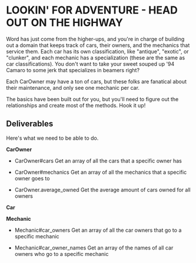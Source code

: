 # LOOKIN' FOR ADVENTURE - HEAD OUT ON THE HIGHWAY

Word has just come from the higher-ups, and you're in charge of building out a domain that keeps track of cars, their owners, and the mechanics that service them.  Each car has its own classification, like "antique", "exotic", or "clunker", and each mechanic has a specialization (these are the same as car classifications).  You don't want to take your sweet souped up '94 Camaro to some jerk that specializes in beamers right?

Each CarOwner may have a ton of cars, but these folks are fanatical about their maintenance, and only see one mechanic per car.

The basics have been built out for you, but you'll need to figure out the relationships and create most of the methods.  Hook it up!

## Deliverables

Here's what we need to be able to do.

**CarOwner**

  <!-- - CarOwner.all
  Get an array of all owners -->

  - CarOwner#cars
  Get an array of all the cars that a specific owner has

  - CarOwner#mechanics
  Get an array of all the mechanics that a specific owner goes to

  - CarOwner.average_owned
  Get the average amount of cars owned for all owners

**Car**

  <!-- - Car.all
  Get an array of all cars -->

  <!-- - Car.classification
  Get an array of all car classifications -->

  <!-- - Car#expert_mechanics
  Get an array of mechanics that have an expertise that matches the car classification -->

**Mechanic**

  <!-- - Mechanic.all
  Get an array of all mechanics -->

  <!-- - Mechanic#cars
  Get an array of all cars that a mechanic services -->

  - Mechanic#car_owners
  Get an array of all the car owners that go to a specific mechanic

  - Mechanic#car_owner_names
  Get an array of the names of all car owners who
  go to a specific mechanic
